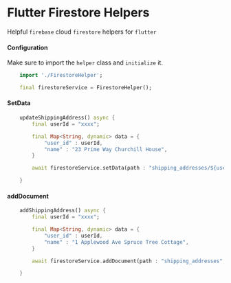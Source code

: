 # Flutter Firestore Helpers

Helpful `firebase` cloud `firestore` helpers for `flutter`

#### Configuration
Make sure to import the `helper` class and `initialize` it.

```dart
    import './FirestoreHelper';

    final firestoreService = FirestoreHelper();
```

#### SetData
```dart
    updateShippingAddress() async {
        final userId = "xxxx";

        final Map<String, dynamic> data = {
            "user_id" : userId,
            "name" : "23 Prime Way Churchill House",
        }

        await firestoreService.setData(path : "shipping_addresses/${userId}", data : data);

    }

```

#### addDocument
```dart
    addShippingAddress() async {
        final userId = "xxxx";

        final Map<String, dynamic> data = {
            "user_id" : userId,
            "name" : "1 Applewood Ave Spruce Tree Cottage",
        }

        await firestoreService.addDocument(path : "shipping_addresses", data : data);

    }

```

